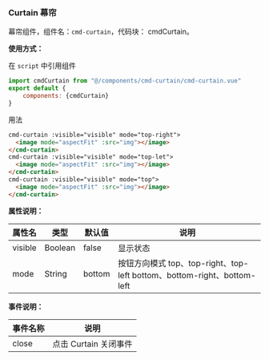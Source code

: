 ### Curtain 幕帘

幕帘组件，组件名：``cmd-curtain``，代码块： cmdCurtain。

**使用方式：**

在 ``script`` 中引用组件 

```javascript
import cmdCurtain from "@/components/cmd-curtain/cmd-curtain.vue"
export default {
    components: {cmdCurtain}
}
```

用法

```html
cmd-curtain :visible="visible" mode="top-right">
  <image mode="aspectFit" :src="img"></image>
</cmd-curtain>
cmd-curtain :visible="visible" mode="top-let">
  <image mode="aspectFit" :src="img"></image>
</cmd-curtain>
cmd-curtain :visible="visible" mode="top">
  <image mode="aspectFit" :src="img"></image>
</cmd-curtain>
```

**属性说明：**

|属性名	|类型		|默认值	|说明																																		|
|---		|----		|---		|---																																		|
|visible|Boolean|false	|显示状态																																|
|mode		|String	|bottom	|按钮方向模式 top、top-right、top-left bottom、bottom-right、bottom-left|

**事件说明：**

|事件名称	|说明										|
|---			|---										|
|close		|点击 Curtain 关闭事件		|
